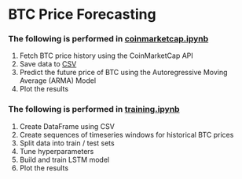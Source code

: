 # BTC Price Forecasting

### The following is performed in [coinmarketcap.ipynb](./coinmarketcap.ipynb)

1. Fetch BTC price history using the CoinMarketCap API  
2. Save data to [CSV](./quotes.csv)  
3. Predict the future price of BTC using the Autoregressive Moving Average (ARMA) Model  
4. Plot the results

### The following is performed in [training.ipynb](./training.ipynb)

1. Create DataFrame using CSV  
2. Create sequences of timeseries windows for historical BTC prices  
3. Split data into train / test sets  
4. Tune hyperparameters  
5. Build and train LSTM model  
6. Plot the results